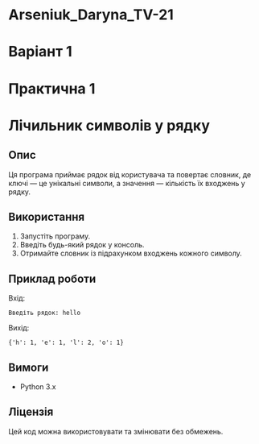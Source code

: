 # Arseniuk_Daryna_TV-21
# Варіант 1
# Практична 1
# Лічильник символів у рядку

## Опис
Ця програма приймає рядок від користувача та повертає словник, де ключі — це унікальні символи, а значення — кількість їх входжень у рядку.

## Використання
1. Запустіть програму.
2. Введіть будь-який рядок у консоль.
3. Отримайте словник із підрахунком входжень кожного символу.

## Приклад роботи
Вхід:
```
Введіть рядок: hello
```
Вихід:
```
{'h': 1, 'e': 1, 'l': 2, 'o': 1}
```

## Вимоги
- Python 3.x

## Ліцензія
Цей код можна використовувати та змінювати без обмежень.

